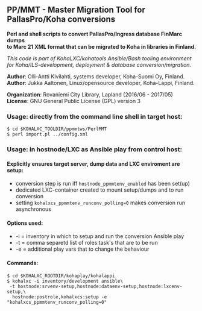 ## PP/MMT - Master Migration Tool for PallasPro/Koha conversions

**Perl and shell scripts to convert PallasPro/Ingress database FinMarc dumps**<br/>
**to Marc 21 XML format that can be migrated to Koha in libraries in Finland.**<br/>

_This code is part of KohaLXC/kohatools Ansible/Bash tooling environment  
for Koha/ILS-development, deployment & database conversion/migration._ 

**Author**: Olli-Antti Kivilahti, systems developer, Koha-Suomi Oy, Finland.<br/>
**Author**: Jukka Aaltonen, Linux/opensource developer, Koha-Lappi, Finland.<br/>

**Organization**: Rovaniemi City Library, Lapland (2016/06 - 2017/05)<br/>
**License**: GNU General Public License (GPL) version 3

### Usage: directly from the command line shell in target host:
```
$ cd $KOHALXC_TOOLDIR/ppmmtws/PerlMMT
$ perl import.pl ../config.xml
```

### Usage: in hostnode/LXC as Ansible play from control host:
#### Explicitly ensures target server, dump data and LXC enviroment are setup:
* conversion step is run iff `hostnode_ppmmtenv_enabled` has been set(up)
* dedicated LXC-container created to mount setup/dumps and to run conversion
* setting `kohalxcs_ppmmtenv_runconv_polling=0` makes conversion run asynchronous

#### Options used:
* -i = inventory in which to setup and run the conversion Ansible play
* -t = comma separetd list of roles:task's that are to be run
* -e = additional play vars that to change the behaviour

#### Commands:
```
$ cd $KOHALXC_ROOTDIR/kohaplay/kohalappi
$ kohalxc -i inventory/development ansible\
 -t hostnode:srvenv-setup,hostnode:dataenv-setup,hostnode:lxcenv-setup,\
  hostnode:postrole,kohalxcs:setup -e "kohalxcs_ppmmtenv_runconv_polling=0"
```
